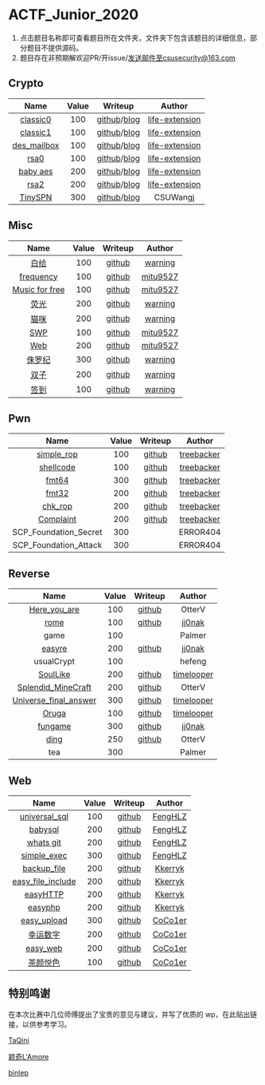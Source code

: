 # ACTF_Junior_2020

1. 点击题目名称即可查看题目所在文件夹，文件夹下包含该题目的详细信息，部分题目不提供源码。
2. 题目存在非预期解欢迎PR/开issue/发送邮件至csusecurity@163.com



## Crypto

| Name                                                         | Value | Writeup                                                      | Author                                              |
| :-: | :-: | :-: | :-: |
| [classic0](https://github.com/CSUAuroraLab/ACTF_Junior_2020//tree/master/Crypto/简单题/crypto-classic0/) | 100   | [github](https://github.com/CSUAuroraLab/ACTF_Junior_2020//tree/master/Crypto/简单题/crypto-classic0/sol.md)/[blog]([https://life-extension.github.io/2020/02/16/ACTF%E6%96%B0%E4%BA%BA%E8%B5%9B%E5%AF%86%E7%A0%81%E5%AD%A6%E9%83%A8%E5%88%86wp/](https://life-extension.github.io/2020/02/16/ACTF新人赛密码学部分wp/)) | [life-extension](https://life-extension.github.io/) |
| [classic1](https://github.com/CSUAuroraLab/ACTF_Junior_2020//tree/master/Crypto/简单题/crypto-classic1/) | 100   | [github](https://github.com/CSUAuroraLab/ACTF_Junior_2020//tree/master/Crypto/简单题/crypto-classic0/sol.md)/[blog]([https://life-extension.github.io/2020/02/16/ACTF%E6%96%B0%E4%BA%BA%E8%B5%9B%E5%AF%86%E7%A0%81%E5%AD%A6%E9%83%A8%E5%88%86wp/](https://life-extension.github.io/2020/02/16/ACTF新人赛密码学部分wp/)) | [life-extension](https://life-extension.github.io/) |
| [des_mailbox](https://github.com/CSUAuroraLab/ACTF_Junior_2020//tree/master/Crypto/简单题/crypto-des/) | 100   | [github](https://github.com/CSUAuroraLab/ACTF_Junior_2020//tree/master/Crypto/简单题/crypto-des/sol.md)/[blog]([https://life-extension.github.io/2020/02/16/ACTF%E6%96%B0%E4%BA%BA%E8%B5%9B%E5%AF%86%E7%A0%81%E5%AD%A6%E9%83%A8%E5%88%86wp/](https://life-extension.github.io/2020/02/16/ACTF新人赛密码学部分wp/)) | [life-extension](https://life-extension.github.io/) |
| [rsa0](https://github.com/CSUAuroraLab/ACTF_Junior_2020//tree/master/Crypto/简单题/crypto-rsa0/) | 100   | [github](https://github.com/CSUAuroraLab/ACTF_Junior_2020//tree/master/Crypto/简单题/crypto-rsa0/sol.md)/[blog]([https://life-extension.github.io/2020/02/16/ACTF%E6%96%B0%E4%BA%BA%E8%B5%9B%E5%AF%86%E7%A0%81%E5%AD%A6%E9%83%A8%E5%88%86wp/](https://life-extension.github.io/2020/02/16/ACTF新人赛密码学部分wp/)) | [life-extension](https://life-extension.github.io/) |
| [baby aes](https://github.com/CSUAuroraLab/ACTF_Junior_2020//tree/master/Crypto/中等题/crypto-aes/) | 200   | [github](https://github.com/CSUAuroraLab/ACTF_Junior_2020//tree/master/Crypto/中等题/crypto-aes/sol.md)/[blog]([https://life-extension.github.io/2020/02/16/ACTF%E6%96%B0%E4%BA%BA%E8%B5%9B%E5%AF%86%E7%A0%81%E5%AD%A6%E9%83%A8%E5%88%86wp/](https://life-extension.github.io/2020/02/16/ACTF新人赛密码学部分wp/)) | [life-extension](https://life-extension.github.io/) |
| [rsa2](https://github.com/CSUAuroraLab/ACTF_Junior_2020//tree/master/Crypto/中等题/crypto-rsa3/) | 200   | [github](https://github.com/CSUAuroraLab/ACTF_Junior_2020//tree/master/Crypto/中等题/crypto-rsa3/sol.md)/[blog]([https://life-extension.github.io/2020/02/16/ACTF%E6%96%B0%E4%BA%BA%E8%B5%9B%E5%AF%86%E7%A0%81%E5%AD%A6%E9%83%A8%E5%88%86wp/](https://life-extension.github.io/2020/02/16/ACTF新人赛密码学部分wp/)) | [life-extension](https://life-extension.github.io/) |
| [TinySPN](https://github.com/CSUAuroraLab/ACTF_Junior_2020//tree/master/Crypto/难题/crypto-TinySPN/) | 300   | [github](https://github.com/CSUAuroraLab/ACTF_Junior_2020//tree/master/Crypto/难题/crypto-TinySPN/README.md)/[blog]([https://life-extension.github.io/2020/02/16/ACTF%E6%96%B0%E4%BA%BA%E8%B5%9B%E5%AF%86%E7%A0%81%E5%AD%A6%E9%83%A8%E5%88%86wp/](https://life-extension.github.io/2020/02/16/ACTF新人赛密码学部分wp/)) | CSUWangj                                            |



## Misc

| Name                                                         | Value | Writeup                                                      | Author                                       |
| :-: | :-: | :-: | :-: |
| [白给](https://github.com/CSUAuroraLab/ACTF_Junior_2020/tree/master/Misc/base64隐写) | 100   | [github](https://github.com/CSUAuroraLab/ACTF_Junior_2020/tree/master/Misc/base64隐写/solution/solution.docx) | [warning](https://blog.csdn.net/destiny1507) |
| [frequency](https://github.com/CSUAuroraLab/ACTF_Junior_2020/tree/master/Misc/frequency/) | 100   | [github](https://github.com/CSUAuroraLab/ACTF_Junior_2020/tree/master/Misc/frequency/solution/wp.md) | [mitu9527](https://github.com/mitu9527)      |
| [Music for free](https://github.com/CSUAuroraLab/ACTF_Junior_2020/tree/master/Misc/music) | 100   | [github](https://github.com/CSUAuroraLab/ACTF_Junior_2020/tree/master/Misc/music/solution/wp.md) | [mitu9527](https://github.com/mitu9527)      |
| [荧光](https://github.com/CSUAuroraLab/ACTF_Junior_2020/tree/master/Misc/NTFS数据流) | 200   | [github](https://github.com/CSUAuroraLab/ACTF_Junior_2020/tree/master/Misc/NTFS数据流/solution/solution.docx) | [warning](https://blog.csdn.net/destiny1507) |
| [猫咪](https://github.com/CSUAuroraLab/ACTF_Junior_2020/tree/master/Misc/outguess) | 200   | [github](https://github.com/CSUAuroraLab/ACTF_Junior_2020/tree/master/Misc/outguess/solution/solution.docx) | [warning](https://blog.csdn.net/destiny1507) |
| [SWP](https://github.com/CSUAuroraLab/ACTF_Junior_2020/tree/master/Misc/swp) | 100   | [github](https://github.com/CSUAuroraLab/ACTF_Junior_2020/tree/master/Misc/swp/solution/wp.md) | [mitu9527](https://github.com/mitu9527)      |
| [Web](https://github.com/CSUAuroraLab/ACTF_Junior_2020/tree/master/Misc/web) | 200   | [github](https://github.com/CSUAuroraLab/ACTF_Junior_2020/tree/master/Misc/web/solution/wp.md) | [mitu9527](https://github.com/mitu9527)      |
| [侏罗纪](https://github.com/CSUAuroraLab/ACTF_Junior_2020/tree/master/Misc/剑龙) | 300   | [github](https://github.com/CSUAuroraLab/ACTF_Junior_2020/tree/master/Misc/剑龙/solution/solution.docx) | [warning](https://blog.csdn.net/destiny1507) |
| [双子](https://github.com/CSUAuroraLab/ACTF_Junior_2020/tree/master/Misc/明文攻击) | 200   | [github](https://github.com/CSUAuroraLab/ACTF_Junior_2020/tree/master/Misc/明文攻击/solution/solution.docx) | [warning](https://blog.csdn.net/destiny1507) |
| [签到](https://github.com/CSUAuroraLab/ACTF_Junior_2020/tree/master/Misc/签到) | 100   | [github](https://github.com/CSUAuroraLab/ACTF_Junior_2020/tree/master/Misc/签到/solution/solution.md) | [warning](https://blog.csdn.net/destiny1507) |



## Pwn

|                             Name                             | Value |                           Writeup                            |                   Author                    |
| :-: | :-: | :-: | :-: |
| [simple_rop](https://github.com/CSUAuroraLab/ACTF_Junior_2020/tree/master/Pwn/simple_rop) |  100  | [github](https://github.com/CSUAuroraLab/ACTF_Junior_2020/tree/master/Pwn/2020ACTF%20PWN-WP.md) | [treebacker](https://treebacker.github.io/) |
| [shellcode](https://github.com/CSUAuroraLab/ACTF_Junior_2020/tree/master/Pwn/shellcode) |  100  | [github](https://github.com/CSUAuroraLab/ACTF_Junior_2020/tree/master/Pwn/2020ACTF%20PWN-WP.md) | [treebacker](https://treebacker.github.io/) |
| [fmt64](https://github.com/CSUAuroraLab/ACTF_Junior_2020/tree/master/Pwn/fmt_hard) |  300  | [github](https://github.com/CSUAuroraLab/ACTF_Junior_2020/tree/master/Pwn/2020ACTF%20PWN-WP.md) | [treebacker](https://treebacker.github.io/) |
| [fmt32](https://github.com/CSUAuroraLab/ACTF_Junior_2020/tree/master/Pwn/fmt_easy) |  200  | [github](https://github.com/CSUAuroraLab/ACTF_Junior_2020/tree/master/Pwn/2020ACTF%20PWN-WP.md) | [treebacker](https://treebacker.github.io/) |
| [chk_rop](https://github.com/CSUAuroraLab/ACTF_Junior_2020/tree/master/Pwn/Check_rop) |  200  | [github](https://github.com/CSUAuroraLab/ACTF_Junior_2020/tree/master/Pwn/2020ACTF%20PWN-WP.md) | [treebacker](https://treebacker.github.io/) |
| [Complaint](https://github.com/CSUAuroraLab/ACTF_Junior_2020/tree/master/Pwn/Complaint) |  200  | [github](https://github.com/CSUAuroraLab/ACTF_Junior_2020/tree/master/Pwn/2020ACTF%20PWN-WP.md) | [treebacker](https://treebacker.github.io/) |
|                    SCP_Foundation_Secret                     |  300  |                                                              |                  ERROR404                   |
|                    SCP_Foundation_Attack                     |  300  |                                                              |                  ERROR404                   |



## Reverse

|                             Name                             | Value |                           Writeup                            |               Author                |
| :-: | :-: | :-: | :-: |
| [Here_you_are](https://github.com/CSUAuroraLab/ACTF_Junior_2020/tree/master/Reverse/Here_you_are) |  100  | [github](https://github.com/CSUAuroraLab/ACTF_Junior_2020/tree/master/Reverse/Here_you_are/solution/SOLUTION.md) |               OtterV                |
| [rome](https://github.com/CSUAuroraLab/ACTF_Junior_2020/tree/master/Reverse/rome) |  100  | [github](https://github.com/CSUAuroraLab/ACTF_Junior_2020/tree/master/Reverse/rome/solution/solution.md) | [jj0nak](https://jj0nak.github.io/) |
|                             game                             |  100  |                                                              |               Palmer                |
| [easyre](https://github.com/CSUAuroraLab/ACTF_Junior_2020/tree/master/Reverse/easyre) |  200  | [github](https://github.com/CSUAuroraLab/ACTF_Junior_2020/tree/master/Reverse/easyre/solution/solution.md) | [jj0nak](https://jj0nak.github.io/) |
|                          usualCrypt                          |  100  |                                                              |               hefeng                |
| [SoulLike](https://github.com/CSUAuroraLab/ACTF_Junior_2020/tree/master/Reverse/SoulLike) |  200  | [github](https://github.com/CSUAuroraLab/ACTF_Junior_2020/tree/master/Reverse/SoulLike/solution/solve.md) |  [timelooper](http://49.234.62.86)  |
| [Splendid_MineCraft](https://github.com/CSUAuroraLab/ACTF_Junior_2020/tree/master/Reverse/Splendid_MineCraft) |  200  | [github](https://github.com/CSUAuroraLab/ACTF_Junior_2020/tree/master/Reverse/Splendid_MineCraft/solution/SOLUTION.md) |               OtterV                |
| [Universe_final_answer](https://github.com/CSUAuroraLab/ACTF_Junior_2020/tree/master/Reverse/Universe_final_answer) |  300  | [github](https://github.com/CSUAuroraLab/ACTF_Junior_2020/tree/master/Reverse/Universe_final_answer/solution/solution.md) |  [timelooper](http://49.234.62.86)  |
| [Oruga](https://github.com/CSUAuroraLab/ACTF_Junior_2020/tree/master/Reverse/Oruga) |  100  | [github](https://github.com/CSUAuroraLab/ACTF_Junior_2020/tree/master/Reverse/Oruga/solution/solve.md) |  [timelooper](http://49.234.62.86)  |
| [fungame](https://github.com/CSUAuroraLab/ACTF_Junior_2020/tree/master/Reverse/fungame) |  300  | [github](https://github.com/CSUAuroraLab/ACTF_Junior_2020/tree/master/Reverse/fungame/solution/solution.md) | [jj0nak](https://jj0nak.github.io/) |
| [ding](https://github.com/CSUAuroraLab/ACTF_Junior_2020/tree/master/Reverse/Ding!) |  250  | [github](https://github.com/CSUAuroraLab/ACTF_Junior_2020/tree/master/Reverse/Ding!/solution/SOLUTION.md) |               OtterV                |
|                             tea                              |  300  |                                                              |               Palmer                |



## Web

| Name                                                         | Value | Writeup                                                      | Author                                 |
| :-: | :-: | :-: | :-: |
| [universal_sql](https://github.com/CSUAuroraLab/ACTF_Junior_2020/tree/master/Web/万能密码) | 100   | [github](https://github.com/CSUAuroraLab/ACTF_Junior_2020/tree/master/Web/万能密码/solution/exp.txt) | [FengHLZ](https://www.fenghlz.xyz/)    |
| [babysql](https://github.com/CSUAuroraLab/ACTF_Junior_2020/tree/master/Web/babysql) | 200   | [github](https://github.com/CSUAuroraLab/ACTF_Junior_2020/tree/master/Web/babysql/solution/exp.txt) | [FengHLZ](https://www.fenghlz.xyz/)    |
| [whats git](https://github.com/CSUAuroraLab/ACTF_Junior_2020/tree/master/Web/git泄露) | 200   | [github](https://github.com/CSUAuroraLab/ACTF_Junior_2020/tree/master/Web/git泄露/solution/exp.txt) | [FengHLZ](https://www.fenghlz.xyz/)    |
| [simple_exec](https://github.com/CSUAuroraLab/ACTF_Junior_2020/tree/master/Web/命令执行) | 300   | [github](https://github.com/CSUAuroraLab/ACTF_Junior_2020/tree/master/Web/命令执行/solution/exp.txt) | [FengHLZ](https://www.fenghlz.xyz/)    |
| [backup_file](https://github.com/CSUAuroraLab/ACTF_Junior_2020/tree/master/Web/backup_file) | 200   | [github](https://github.com/CSUAuroraLab/ACTF_Junior_2020/tree/master/Web/backup_file/solution/wp.md) | [Kkerryk](https://kerryhhh.github.io/) |
| [easy_file_include](https://github.com/CSUAuroraLab/ACTF_Junior_2020/tree/master/Web/easy_file_include) | 200   | [github](https://github.com/CSUAuroraLab/ACTF_Junior_2020/tree/master/Web//easy_file_include/solution/wp.md) | [Kkerryk](https://kerryhhh.github.io/) |
| [easyHTTP](https://github.com/CSUAuroraLab/ACTF_Junior_2020/tree/master/Web/) | 200   | [github](https://github.com/CSUAuroraLab/ACTF_Junior_2020/tree/master/Web/easyHTTP/solution/wp.md) | [Kkerryk](https://kerryhhh.github.io/) |
| [easyphp](https://github.com/CSUAuroraLab/ACTF_Junior_2020/tree/master/Web/easyphp) | 200   | [github](https://github.com/CSUAuroraLab/ACTF_Junior_2020/tree/master/Web/easyphp/solution/wp.md) | [Kkerryk](https://kerryhhh.github.io/) |
| [easy_upload](https://github.com/CSUAuroraLab/ACTF_Junior_2020/tree/master/Web/easy_upload) | 300   | [github](https://github.com/CSUAuroraLab/ACTF_Junior_2020/tree/master/Web/easy_upload/solution/wp.md) | [CoCo1er](https://coco1er.github.io/)  |
| [幸运数字](https://github.com/CSUAuroraLab/ACTF_Junior_2020/tree/master/Web/幸运数字) | 200   | [github](https://github.com/CSUAuroraLab/ACTF_Junior_2020/tree/master/Web/幸运数字/solution/wp.md) | [CoCo1er](https://coco1er.github.io/)  |
| [easy_web](https://github.com/CSUAuroraLab/ACTF_Junior_2020/tree/master/Web/easy_web) | 200   | [github](https://github.com/CSUAuroraLab/ACTF_Junior_2020/tree/master/Web/easy_web/solution/wp.md) | [CoCo1er](https://coco1er.github.io/)  |
| [茶颜悦色](https://github.com/CSUAuroraLab/ACTF_Junior_2020/tree/master/Web/茶颜悦色) | 100   | [github](https://github.com/CSUAuroraLab/ACTF_Junior_2020/tree/master/Web/茶颜悦色/solution/wp.md) | [CoCo1er](https://coco1er.github.io/)  |



## 特别鸣谢

在本次比赛中几位师傅提出了宝贵的意见与建议，并写了优质的 wp，在此贴出链接，以供参考学习。

[TaQini](http://47.100.63.152/2020/02/13/ACTF2020-writeup/)

[颖奇L'Amore](https://www.gem-love.com/websecurity/1052.html)

[binlep](https://binlep.github.io/2020/02/15/%E3%80%90WriteUp%E3%80%91ACTF%202020%20%E9%A2%98%E8%A7%A3/)

